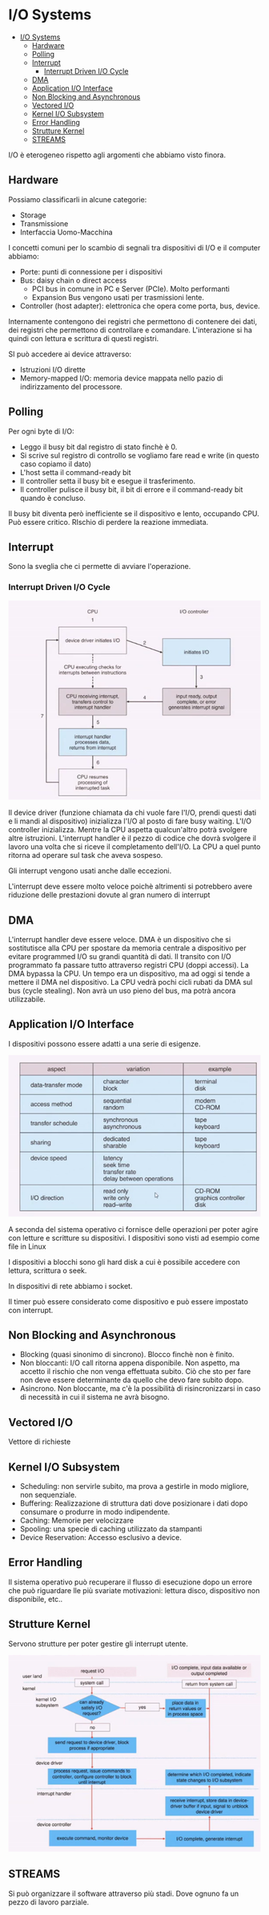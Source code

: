 # I/O Systems

- [I/O Systems](#io-systems)
  - [Hardware](#hardware)
  - [Polling](#polling)
  - [Interrupt](#interrupt)
    - [Interrupt Driven I/O Cycle](#interrupt-driven-io-cycle)
  - [DMA](#dma)
  - [Application I/O Interface](#application-io-interface)
  - [Non Blocking and Asynchronous](#non-blocking-and-asynchronous)
  - [Vectored I/O](#vectored-io)
  - [Kernel I/O Subsystem](#kernel-io-subsystem)
  - [Error Handling](#error-handling)
  - [Strutture Kernel](#strutture-kernel)
  - [STREAMS](#streams)

I/O è eterogeneo rispetto agli argomenti che abbiamo visto finora.

## Hardware

Possiamo classificarli in alcune categorie:

- Storage
- Transmissione
- Interfaccia Uomo-Macchina

I concetti comuni per lo scambio di segnali tra dispositivi di I/O e il computer abbiamo:

- Porte: punti di connessione per i dispositivi
- Bus: daisy chain o direct access
  - PCI bus in comune in PC e Server (PCIe). Molto performanti
  - Expansion Bus vengono usati per trasmissioni lente.
- Controller (host adapter): elettronica che opera come porta, bus, device.

Internamente contengono dei registri che permettono di contenere dei dati, dei registri che permettono di controllare e comandare. L'interazione si ha quindi con lettura e scrittura di questi registri.

SI può accedere ai device attraverso:

- Istruzioni I/O dirette
- Memory-mapped I/O: memoria device mappata nello pazio di indirizzamento del processore.

## Polling

Per ogni byte di I/O:

- Leggo il busy bit dal registro di stato finchè è 0.
- Si scrive sul registro di controllo se vogliamo fare read e write (in questo caso copiamo il dato)
- L'host setta il command-ready bit
- Il controller setta il busy bit e esegue il trasferimento.
- Il controller pulisce il busy bit, il bit di errore e il command-ready bit quando è concluso.

Il busy bit diventa però inefficiente se il dispositivo e lento, occupando CPU. Può essere critico. RIschio di perdere la reazione immediata.

## Interrupt

Sono la sveglia che ci permette di avviare l'operazione.

### Interrupt Driven I/O Cycle

![Interrupt Cycle](img/12/interrupt_cycle.png)

Il device driver (funzione chiamata da chi vuole fare l'I/O, prendi questi dati e li mandi al dispositivo) inizializza l'I/O al posto di fare busy waiting. L'I/O controller inizializza. Mentre la CPU aspetta qualcun'altro potrà svolgere altre istruzioni. L'interrupt handler è il pezzo di codice che dovrà svolgere il lavoro una volta che si riceve il completamento dell'I/O. La CPU a quel punto ritorna ad operare sul task che aveva sospeso.

Gli interrupt vengono usati anche dalle eccezioni.

L'interrupt deve essere molto veloce poichè altrimenti si potrebbero avere riduzione delle prestazioni dovute al gran numero di interrupt

## DMA

L'interrupt handler deve essere veloce. DMA è un dispositivo che si sostitutisce alla CPU per spostare da memoria centrale a dispositivo per evitare programmed I/O su grandi quantità di dati. Il transito con I/O programmato fa passare tutto attraverso registri CPU (doppi accessi). La DMA bypassa la CPU. Un tempo era un dispositivo, ma ad oggi si tende a mettere il DMA nel dispositivo. La CPU vedrà pochi cicli rubati da DMA sul bus (cycle stealing). Non avrà un uso pieno del bus, ma potrà ancora utilizzabile.

## Application I/O Interface

I dispositivi possono essere adatti a una serie di esigenze.

![I/O Characteristics](img/12/iochara.png)

A seconda del sistema operativo ci fornisce delle operazioni per poter agire con letture e scritture su dispositivi. I dispositivi sono visti ad esempio come file in Linux

I dispositivi a blocchi sono gli hard disk a cui è possibile accedere con lettura, scrittura o seek.

In dispositivi di rete abbiamo i socket.

Il timer può essere considerato come dispositivo e può essere impostato con interrupt.

## Non Blocking and Asynchronous

- Blocking (quasi sinonimo di sincrono). Blocco finchè non è finito.
- Non bloccanti: I/O call ritorna appena disponibile. Non aspetto, ma accetto il rischio che non venga effettuata subito. Ciò che sto per fare non deve essere determinante da quello che devo fare subito dopo.
- Asincrono. Non bloccante, ma c'è la possibilità di risincronizzarsi in caso di necessità in cui il sistema ne avrà bisogno.

## Vectored I/O

Vettore di richieste

## Kernel I/O Subsystem

- Scheduling: non servirle subito, ma prova a gestirle in modo migliore, non sequenziale.
- Buffering: Realizzazione di struttura dati dove posizionare i dati dopo consumare o produrre in modo indipendente.
- Caching: Memorie per velocizzare
- Spooling: una specie di caching utilizzato da stampanti
- Device Reservation: Accesso esclusivo a device.

## Error Handling

Il sistema operativo può recuperare il flusso di esecuzione dopo un errore che può riguardare lle più svariate motivazioni: lettura disco, dispositivo non disponibile, etc..

## Strutture Kernel

Servono strutture per poter gestire gli interrupt utente.

![Recap Kernel Request](img/12/recapioreq.png)

## STREAMS

Si può organizzare il software attraverso più stadi. Dove ognuno fa un pezzo di lavoro parziale.
